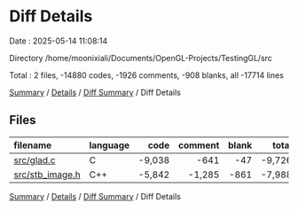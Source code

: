 # Diff Details

Date : 2025-05-14 11:08:14

Directory /home/moonixiali/Documents/OpenGL-Projects/TestingGL/src

Total : 2 files,  -14880 codes, -1926 comments, -908 blanks, all -17714 lines

[Summary](results.md) / [Details](details.md) / [Diff Summary](diff.md) / Diff Details

## Files
| filename | language | code | comment | blank | total |
| :--- | :--- | ---: | ---: | ---: | ---: |
| [src/glad.c](/src/glad.c) | C | -9,038 | -641 | -47 | -9,726 |
| [src/stb_image.h](/src/stb_image.h) | C++ | -5,842 | -1,285 | -861 | -7,988 |

[Summary](results.md) / [Details](details.md) / [Diff Summary](diff.md) / Diff Details